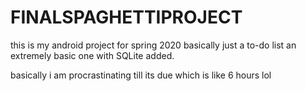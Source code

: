 # FINALSPAGHETTIPROJECT
this is my android project for spring 2020 basically just a to-do list an extremely basic one with SQLite added.

basically i am procrastinating till its due which is like 6 hours lol
